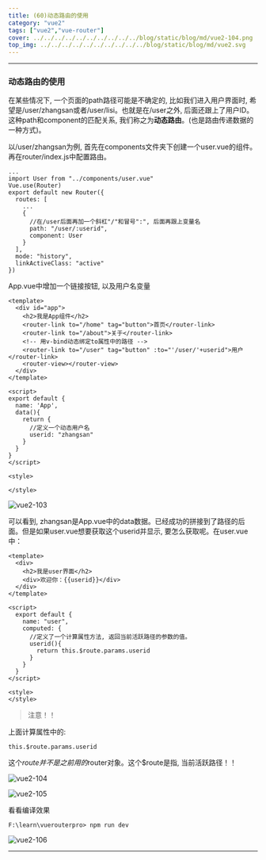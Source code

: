 ```yaml
---
title: (60)动态路由的使用
category: "vue2"
tags: ["vue2","vue-router"]
cover: ../../../../../../../../../../blog/static/blog/md/vue2-104.png
top_img: ../../../../../../../../../../blog/static/blog/md/vue2.svg
---
```


***

### 动态路由的使用

在某些情况下, 一个页面的path路径可能是不确定的, 比如我们进入用户界面时, 希望是/user/zhangsan或者/user/lisi。也就是在/user之外, 后面还跟上了用户ID。这种path和component的匹配关系, 我们称之为**动态路由**。(也是路由传递数据的一种方式)。

以/user/zhangsan为例, 首先在components文件夹下创建一个user.vue的组件。再在router/index.js中配置路由。


    ...
    import User from "../components/user.vue"
    Vue.use(Router)
    export default new Router({
      routes: [
        ...
        {
          //在/user后面再加一个斜杠"/"和冒号":", 后面再跟上变量名
          path: "/user/:userid",
          component: User
        }
      ],
      mode: "history",
      linkActiveClass: "active"
    })

App.vue中增加一个链接按钮, 以及用户名变量


    <template>
      <div id="app">
        <h2>我是App组件</h2>
        <router-link to="/home" tag="button">首页</router-link>
        <router-link to="/about">关于</router-link>
        <!-- 用v-bind动态绑定to属性中的路径 -->
        <router-link to="/user" tag="button" :to="'/user/'+userid">用户</router-link>
        <router-view></router-view>
      </div>
    </template>
    
    <script>
    export default {
      name: 'App',
      data(){
        return {
          //定义一个动态用户名
          userid: "zhangsan"
        }
      }
    }
    </script>
    
    <style>
    
    </style>


![vue2-103](../../../../../../../../../../blog/static/blog/md/vue2-103.png)

可以看到, zhangsan是App.vue中的data数据。已经成功的拼接到了路径的后面。但是如果user.vue想要获取这个userid并显示, 要怎么获取呢。在user.vue中：


    <template>
      <div>
        <h2>我是user界面</h2>
        <div>欢迎你：{{userid}}</div>
      </div>
    </template>
    
    <script>
      export default {
        name: "user",
        computed: {
          //定义了一个计算属性方法, 返回当前活跃路径的参数的值。
          userid(){
            return this.$route.params.userid
          }
        }
      }
    </script>
    
    <style>
    </style>


> 注意！！

上面计算属性中的:

    this.$route.params.userid

这个$route 并不是之前用的$router对象。这个$route是指, 当前活跃路径！！

![vue2-104](../../../../../../../../../../blog/static/blog/md/vue2-104.png)

![vue2-105](../../../../../../../../../../blog/static/blog/md/vue2-105.png)

看看编译效果

    F:\learn\vuerouterpro> npm run dev

![vue2-106](../../../../../../../../../../blog/static/blog/md/vue2-106.png)


***